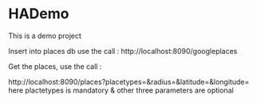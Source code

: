 # HADemo
This is a demo project

Insert into places db use the call :
http://localhost:8090/googleplaces

Get the places, use the call :

http://localhost:8090/places?placetypes=&radius=&latitude=&longitude= 
here plactetypes is mandatory & other three parameters are optional
